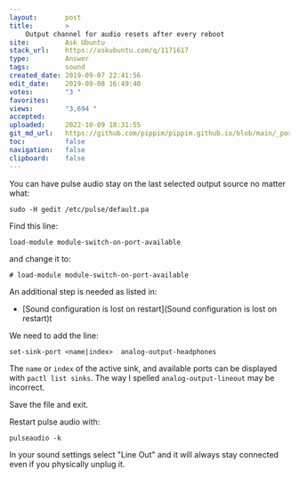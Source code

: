 ```yaml
---
layout:       post
title:        >
    Output channel for audio resets after every reboot
site:         Ask Ubuntu
stack_url:    https://askubuntu.com/q/1171617
type:         Answer
tags:         sound
created_date: 2019-09-07 22:41:56
edit_date:    2019-09-08 16:49:40
votes:        "3 "
favorites:    
views:        "3,694 "
accepted:     
uploaded:     2022-10-09 18:31:55
git_md_url:   https://github.com/pippim/pippim.github.io/blob/main/_posts/2019/2019-09-07-Output-channel-for-audio-resets-after-every-reboot.md
toc:          false
navigation:   false
clipboard:    false
---
```


You can have pulse audio stay on the last selected output source no matter what:

``` 
sudo -H gedit /etc/pulse/default.pa
```

Find this line:

``` 
load-module module-switch-on-port-available
```

and change it to:

``` 
# load-module module-switch-on-port-available
```

An additional step is needed as listed in:

- [Sound configuration is lost on restart](Sound configuration is lost on restart)t 

We need to add the line:

``` 
set-sink-port <name|index>  analog-output-headphones
```

The `name` or `index` of the active sink, and available ports can be displayed with `pactl list sinks`. The way I spelled `analog-output-lineout` may be incorrect.

Save the file and exit.

Restart pulse audio with:

``` 
pulseaudio -k
```

In your sound settings select "Line Out" and it will always stay connected even if you physically unplug it.
